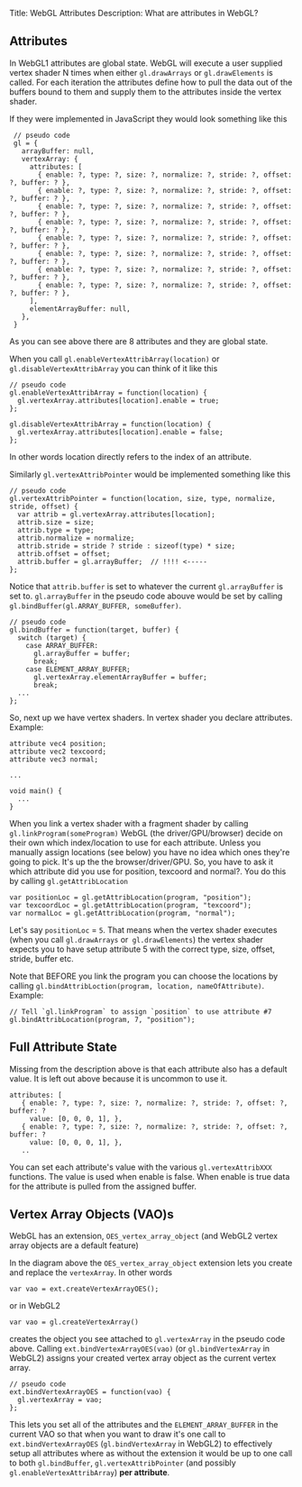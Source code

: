 Title: WebGL Attributes
Description: What are attributes in WebGL?

## Attributes

In WebGL1 attributes are global state. WebGL will execute a user supplied vertex shader N times when either `gl.drawArrays` or `gl.drawElements` is called. For each iteration the attributes define how to pull the data out of the buffers bound to them and supply them to the attributes inside the vertex shader.

If they were implemented in JavaScript they would look something like this

     // pseudo code
     gl = {
       arrayBuffer: null,
       vertexArray: {
         attributes: [
           { enable: ?, type: ?, size: ?, normalize: ?, stride: ?, offset: ?, buffer: ? },
           { enable: ?, type: ?, size: ?, normalize: ?, stride: ?, offset: ?, buffer: ? },
           { enable: ?, type: ?, size: ?, normalize: ?, stride: ?, offset: ?, buffer: ? },
           { enable: ?, type: ?, size: ?, normalize: ?, stride: ?, offset: ?, buffer: ? },
           { enable: ?, type: ?, size: ?, normalize: ?, stride: ?, offset: ?, buffer: ? },
           { enable: ?, type: ?, size: ?, normalize: ?, stride: ?, offset: ?, buffer: ? },
           { enable: ?, type: ?, size: ?, normalize: ?, stride: ?, offset: ?, buffer: ? },
           { enable: ?, type: ?, size: ?, normalize: ?, stride: ?, offset: ?, buffer: ? },
         ],
         elementArrayBuffer: null,
       },
     }

As you can see above there are 8 attributes and they are global state.

When you call `gl.enableVertexAttribArray(location)` or `gl.disableVertexAttribArray` you can think of it like this

    // pseudo code
    gl.enableVertexAttribArray = function(location) {
      gl.vertexArray.attributes[location].enable = true;
    };

    gl.disableVertexAttribArray = function(location) {
      gl.vertexArray.attributes[location].enable = false;
    };

In other words location directly refers to the index of an attribute.

Similarly `gl.vertexAttribPointer` would be implemented something like this

    // pseudo code
    gl.vertexAttribPointer = function(location, size, type, normalize, stride, offset) {
      var attrib = gl.vertexArray.attributes[location];
      attrib.size = size;
      attrib.type = type;
      attrib.normalize = normalize;
      attrib.stride = stride ? stride : sizeof(type) * size;
      attrib.offset = offset;
      attrib.buffer = gl.arrayBuffer;  // !!!! <-----
    };

Notice that `attrib.buffer` is set to whatever the current `gl.arrayBuffer` is set to. `gl.arrayBuffer` in the pseudo code abouve would be set by calling `gl.bindBuffer(gl.ARRAY_BUFFER, someBuffer)`.

    // pseudo code
    gl.bindBuffer = function(target, buffer) {
      switch (target) {
        case ARRAY_BUFFER:
          gl.arrayBuffer = buffer;
          break;
        case ELEMENT_ARRAY_BUFFER;
          gl.vertexArray.elementArrayBuffer = buffer;
          break;
      ...
    };

So, next up we have vertex shaders. In vertex shader you declare attributes. Example:

    attribute vec4 position;
    attribute vec2 texcoord;
    attribute vec3 normal;

    ...

    void main() {
      ...
    }

When you link a vertex shader with a fragment shader by calling `gl.linkProgram(someProgram)` WebGL (the driver/GPU/browser) decide on their own which index/location to use for each attribute. Unless you manually assign locations (see below) you have no idea which ones they're going to pick. It's up the the browser/driver/GPU. So, you have to ask it which attribute did you use for position, texcoord and normal?. You do this by calling `gl.getAttribLocation`

    var positionLoc = gl.getAttribLocation(program, "position");
    var texcoordLoc = gl.getAttribLocation(program, "texcoord");
    var normalLoc = gl.getAttribLocation(program, "normal");

Let's say `positionLoc` = `5`. That means when the vertex shader executes (when you call `gl.drawArrays` or` gl.drawElements`) the vertex shader expects you to have setup attribute 5 with the correct type, size, offset, stride, buffer etc.

Note that BEFORE you link the program you can choose the locations by calling `gl.bindAttribLoction(program, location, nameOfAttribute)`. Example:

    // Tell `gl.linkProgram` to assign `position` to use attribute #7
    gl.bindAttribLocation(program, 7, "position");

## Full Attribute State

Missing from the description above is that each attribute also has a default value. It is left out above because it is uncommon to use it.

    attributes: [
       { enable: ?, type: ?, size: ?, normalize: ?, stride: ?, offset: ?, buffer: ?
         value: [0, 0, 0, 1], },
       { enable: ?, type: ?, size: ?, normalize: ?, stride: ?, offset: ?, buffer: ?
         value: [0, 0, 0, 1], },
       ..

You can set each attribute's value with the various `gl.vertexAttribXXX` functions. The value is used when enable is false. When enable is true data for the attribute is pulled from the assigned buffer.

## Vertex Array Objects (VAO)s

WebGL has an extension, `OES_vertex_array_object` (and WebGL2 vertex array objects are a default feature)

In the diagram above the `OES_vertex_array_object` extension lets you create and replace the `vertexArray`. In other words

    var vao = ext.createVertexArrayOES();

or in WebGL2

    var vao = gl.createVertexArray()

creates the object you see attached to `gl.vertexArray` in the pseudo code above. Calling `ext.bindVertexArrayOES(vao)` (or `gl.bindVertexArray` in WebGL2) assigns your created vertex array object as the current vertex array.

    // pseudo code
    ext.bindVertexArrayOES = function(vao) {
      gl.vertexArray = vao;
    };

This lets you set all of the attributes and the `ELEMENT_ARRAY_BUFFER` in the current VAO so that when you want to draw it's one call to `ext.bindVertexArrayOES` (`gl.bindVertexArray` in WebGL2) to effectively setup all attributes where as without the extension it would be up to one call to both `gl.bindBuffer`, `gl.vertexAttribPointer` (and possibly `gl.enableVertexAttribArray`) **per attribute**.








